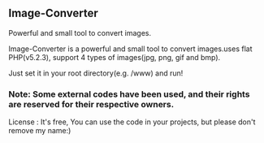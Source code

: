 ## Image-Converter

Powerful and small tool to convert images.

Image-Converter is a powerful and small tool to convert images.uses flat PHP(v5.2.3), support 4 types of images(jpg, png, gif and bmp).

Just set it in your root directory(e.g. /www) and run!


### Note: Some external codes have been used, and their rights are reserved for their respective owners.
License : It's free, You can use the code in your projects, but please don't remove my name:)
